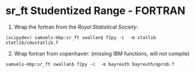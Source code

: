 # sr_ft Studentized Range - FORTRAN


1. Wrap the fortran from the _Royal Statistical Society_: 
```
(scipydev) samuels-mbp:sr_ft swallan$ f2py -c  -m statlib statlib/cmustatlib.f
```

2. Wrap fortran from copenhaver: (missing IBM functions, will not compile)
```
samuels-mbp:sr_ft swallan$ f2py -c  -m bayreuth bayreuth/qprob.f
```
